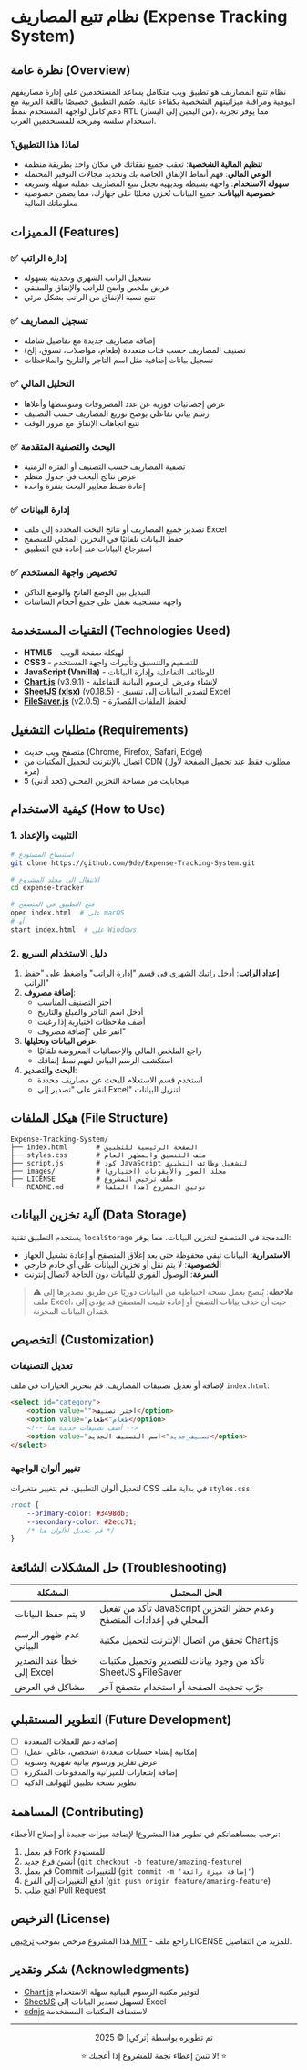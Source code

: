 # نظام تتبع المصاريف (Expense Tracking System)

## نظرة عامة (Overview)
نظام تتبع المصاريف هو تطبيق ويب متكامل يساعد المستخدمين على إدارة مصاريفهم اليومية ومراقبة ميزانيتهم الشخصية بكفاءة عالية. صُمم التطبيق خصيصًا باللغة العربية مع دعم كامل لواجهة المستخدم بنمط RTL (من اليمين إلى اليسار)، مما يوفر تجربة استخدام سلسة ومريحة للمستخدمين العرب.

### لماذا هذا التطبيق؟
- **تنظيم المالية الشخصية**: تعقب جميع نفقاتك في مكان واحد بطريقة منظمة
- **الوعي المالي**: فهم أنماط الإنفاق الخاصة بك وتحديد مجالات التوفير المحتملة
- **سهولة الاستخدام**: واجهة بسيطة وبديهية تجعل تتبع المصاريف عملية سهلة وسريعة
- **خصوصية البيانات**: جميع البيانات تُخزن محليًا على جهازك، مما يضمن خصوصية معلوماتك المالية

## المميزات (Features)

### ✅ إدارة الراتب
- تسجيل الراتب الشهري وتحديثه بسهولة
- عرض ملخص واضح للراتب والإنفاق والمتبقي
- تتبع نسبة الإنفاق من الراتب بشكل مرئي

### ✅ تسجيل المصاريف
- إضافة مصاريف جديدة مع تفاصيل شاملة
- تصنيف المصاريف حسب فئات متعددة (طعام، مواصلات، تسوق، إلخ)
- تسجيل بيانات إضافية مثل اسم التاجر والتاريخ والملاحظات

### ✅ التحليل المالي
- عرض إحصائيات فورية عن عدد المصروفات ومتوسطها وأعلاها
- رسم بياني تفاعلي يوضح توزيع المصاريف حسب التصنيف
- تتبع اتجاهات الإنفاق مع مرور الوقت

### ✅ البحث والتصفية المتقدمة
- تصفية المصاريف حسب التصنيف أو الفترة الزمنية
- عرض نتائج البحث في جدول منظم
- إعادة ضبط معايير البحث بنقرة واحدة

### ✅ إدارة البيانات
- تصدير جميع المصاريف أو نتائج البحث المحددة إلى ملف Excel
- حفظ البيانات تلقائيًا في التخزين المحلي للمتصفح
- استرجاع البيانات عند إعادة فتح التطبيق

### ✅ تخصيص واجهة المستخدم
- التبديل بين الوضع الفاتح والوضع الداكن
- واجهة مستجيبة تعمل على جميع أحجام الشاشات

## التقنيات المستخدمة (Technologies Used)
- **HTML5** - لهيكلة صفحة الويب
- **CSS3** - للتصميم والتنسيق وتأثيرات واجهة المستخدم
- **JavaScript (Vanilla)** - للوظائف التفاعلية وإدارة البيانات
- **[Chart.js](https://www.chartjs.org/)** (v3.9.1) - لإنشاء وعرض الرسوم البيانية التفاعلية
- **[SheetJS (xlsx)](https://sheetjs.com/)** (v0.18.5) - لتصدير البيانات إلى تنسيق Excel
- **[FileSaver.js](https://github.com/eligrey/FileSaver.js)** (v2.0.5) - لحفظ الملفات المُصدّرة

## متطلبات التشغيل (Requirements)
- متصفح ويب حديث (Chrome, Firefox, Safari, Edge)
- اتصال بالإنترنت لتحميل المكتبات من CDN (مطلوب فقط عند تحميل الصفحة لأول مرة)
- 5 ميجابايت من مساحة التخزين المحلي (كحد أدنى)

## كيفية الاستخدام (How to Use)

### 1. التثبيت والإعداد
```bash
# استنساخ المستودع
git clone https://github.com/9de/Expense-Tracking-System.git

# الانتقال إلى مجلد المشروع
cd expense-tracker

# فتح التطبيق في المتصفح
open index.html  # على macOS
# أو
start index.html  # على Windows
```

### 2. دليل الاستخدام السريع
1. **إعداد الراتب**: أدخل راتبك الشهري في قسم "إدارة الراتب" واضغط على "حفظ الراتب"
2. **إضافة مصروف**:
   - اختر التصنيف المناسب
   - أدخل اسم التاجر والمبلغ والتاريخ
   - أضف ملاحظات اختيارية إذا رغبت
   - انقر على "إضافة مصروف"
3. **عرض البيانات وتحليلها**:
   - راجع الملخص المالي والإحصائيات المعروضة تلقائيًا
   - استكشف الرسم البياني لفهم نمط إنفاقك
4. **البحث والتصدير**:
   - استخدم قسم الاستعلام للبحث عن مصاريف محددة
   - انقر على "تصدير إلى Excel" لتنزيل البيانات

## هيكل الملفات (File Structure)
```
Expense-Tracking-System/
├── index.html       # الصفحة الرئيسية للتطبيق
├── styles.css       # ملف التنسيق والمظهر العام
├── script.js        # كود JavaScript لتشغيل وظائف التطبيق
├── images/          # مجلد الصور والأيقونات (اختياري)
├── LICENSE          # ملف ترخيص المشروع
└── README.md        # توثيق المشروع (هذا الملف)
```

## آلية تخزين البيانات (Data Storage)
يستخدم التطبيق تقنية `localStorage` المدمجة في المتصفح لتخزين البيانات، مما يوفر:
- **الاستمرارية**: البيانات تبقى محفوظة حتى بعد إغلاق المتصفح أو إعادة تشغيل الجهاز
- **الخصوصية**: لا يتم نقل أو تخزين البيانات على أي خادم خارجي
- **السرعة**: الوصول الفوري للبيانات دون الحاجة لاتصال إنترنت

> ⚠️ **ملاحظة**: يُنصح بعمل نسخة احتياطية من البيانات دوريًا عن طريق تصديرها إلى ملف Excel، حيث أن حذف بيانات التصفح أو إعادة تثبيت المتصفح قد يؤدي إلى فقدان البيانات المخزنة.

## التخصيص (Customization)

### تعديل التصنيفات
لإضافة أو تعديل تصنيفات المصاريف، قم بتحرير الخيارات في ملف `index.html`:

```html
<select id="category">
    <option value="">اختر تصنيف</option>
    <option value="طعام">طعام</option>
    <!-- أضف تصنيفات جديدة هنا -->
    <option value="تصنيف_جديد">اسم التصنيف الجديد</option>
</select>
```

### تغيير ألوان الواجهة
لتعديل ألوان التطبيق، قم بتغيير متغيرات CSS في بداية ملف `styles.css`:

```css
:root {
    --primary-color: #3498db;
    --secondary-color: #2ecc71;
    /* قم بتعديل الألوان هنا */
}
```

## حل المشكلات الشائعة (Troubleshooting)

| المشكلة | الحل المحتمل |
|---------|--------------|
| لا يتم حفظ البيانات | تأكد من تفعيل JavaScript وعدم حظر التخزين المحلي في إعدادات المتصفح |
| عدم ظهور الرسم البياني | تحقق من اتصال الإنترنت لتحميل مكتبة Chart.js |
| خطأ عند التصدير إلى Excel | تأكد من وجود بيانات للتصدير وتحميل مكتبات SheetJS وFileSaver |
| مشاكل في العرض | جرّب تحديث الصفحة أو استخدام متصفح آخر |

## التطوير المستقبلي (Future Development)
- [ ] إضافة دعم للعملات المتعددة
- [ ] إمكانية إنشاء حسابات متعددة (شخصي، عائلي، عمل)
- [ ] عرض تقارير ورسوم بيانية شهرية وسنوية
- [ ] إضافة إشعارات للميزانية والمدفوعات المتكررة
- [ ] تطوير نسخة تطبيق للهواتف الذكية

## المساهمة (Contributing)
نرحب بمساهماتكم في تطوير هذا المشروع! لإضافة ميزات جديدة أو إصلاح الأخطاء:

1. قم بعمل Fork للمستودع
2. أنشئ فرع جديد (`git checkout -b feature/amazing-feature`)
3. قم بعمل Commit للتغييرات (`git commit -m 'إضافة ميزة رائعة'`)
4. ادفع التغييرات إلى الفرع (`git push origin feature/amazing-feature`)
5. افتح طلب Pull Request

## الترخيص (License)
هذا المشروع مرخص بموجب [ترخيص MIT](https://opensource.org/licenses/MIT) - راجع ملف LICENSE للمزيد من التفاصيل.

## شكر وتقدير (Acknowledgments)
- [Chart.js](https://www.chartjs.org/) لتوفير مكتبة الرسوم البيانية سهلة الاستخدام
- [SheetJS](https://sheetjs.com/) لتسهيل تصدير البيانات إلى Excel
- [cdnjs](https://cdnjs.com/) لاستضافة المكتبات المستخدمة


---

<div align="center">
  <p>تم تطويره بواسطة [تركي] © 2025</p>
  <p>⭐ لا تنسَ إعطاء نجمة للمشروع إذا أعجبك! ⭐</p>
</div>
